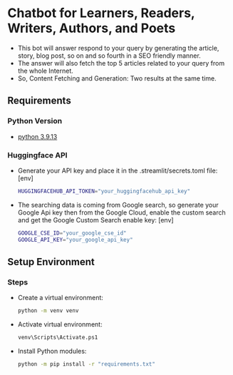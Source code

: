 # Chatbot for Learners, Readers, Writers, Authors, and Poets

- This bot will answer respond to your query by generating the article, story, blog post, so on and so fourth in a SEO friendly manner.
- The answer will also fetch the top 5 articles related to your query from the whole Internet.
- So, Content Fetching and Generation: Two results at the same time.

## Requirements

### Python Version

- [python 3.9.13](https://www.python.org/downloads/release/python-3913/)

### Huggingface API

- Generate your API key and place it in the .streamlit/secrets.toml file:
  [env]

  ```bash
  HUGGINGFACEHUB_API_TOKEN="your_huggingfacehub_api_key"
  ```

- The searching data is coming from Google search, so generate your Google Api key then from the Google Cloud, enable the custom search and get the Google Custom Search enable key:
  [env]
  ```bash
  GOOGLE_CSE_ID="your_google_cse_id"
  GOOGLE_API_KEY="your_google_api_key"
  ```

## Setup Environment

### Steps

- Create a virtual environment:
  ```bash
  python -m venv venv
  ```
- Activate virtual environment:
  ```bash
  venv\Scripts\Activate.ps1
  ```
- Install Python modules:
  ```bash
  python -m pip install -r "requirements.txt"
  ```
